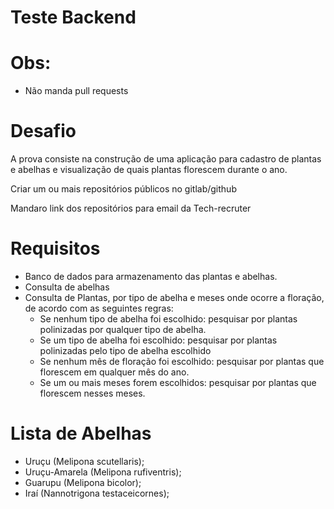# Teste Backend

# Obs:
- Não manda pull requests

# Desafio

A prova consiste na construção de uma aplicação para cadastro de plantas e abelhas e visualização de quais plantas florescem durante o ano.

Criar um ou mais repositórios públicos no gitlab/github

Mandaro link dos repositórios para email da Tech-recruter

# Requisitos
 - Banco de dados para armazenamento das plantas e abelhas.
 - Consulta de abelhas
 - Consulta de Plantas, por tipo de abelha e meses onde ocorre a floração, de acordo com as seguintes regras: 
   - Se nenhum tipo de abelha foi escolhido: pesquisar por plantas polinizadas por qualquer tipo de abelha.
   - Se um tipo de abelha foi escolhido: pesquisar por plantas polinizadas pelo tipo de abelha escolhido
   - Se nenhum mês de floração foi escolhido: pesquisar por plantas que florescem em qualquer mês do ano.
   - Se um ou mais meses forem escolhidos: pesquisar por plantas que florescem nesses meses.

# Lista de Abelhas
 - Uruçu (Melipona scutellaris);
 - Uruçu-Amarela (Melipona rufiventris);
 - Guarupu (Melipona bicolor);
 - Iraí (Nannotrigona testaceicornes);

